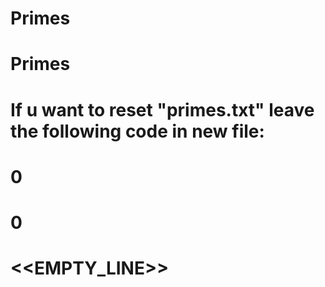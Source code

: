 # Primes
# Primes
# If u want to reset "primes.txt" leave the following code in new file:
# 0
# 0
# <<EMPTY_LINE>>
